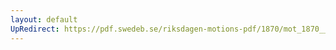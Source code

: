 ```yaml
---
layout: default
UpRedirect: https://pdf.swedeb.se/riksdagen-motions-pdf/1870/mot_1870__ak__00160/mot_1870__ak__00160_005.pdf
---
```

